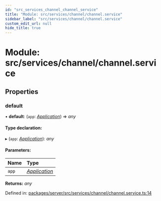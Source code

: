 ```yaml
---
id: "src_services_channel_channel_service"
title: "Module: src/services/channel/channel.service"
sidebar_label: "src/services/channel/channel.service"
custom_edit_url: null
hide_title: true
---
```


# Module: src/services/channel/channel.service

## Properties

### default

• **default**: (`app`: [*Application*](src_declarations.md#application)) => *any*

#### Type declaration:

▸ (`app`: [*Application*](src_declarations.md#application)): *any*

#### Parameters:

Name | Type |
:------ | :------ |
`app` | [*Application*](src_declarations.md#application) |

**Returns:** *any*

Defined in: [packages/server/src/services/channel/channel.service.ts:14](https://github.com/xr3ngine/xr3ngine/blob/7650c2bea/packages/server/src/services/channel/channel.service.ts#L14)
